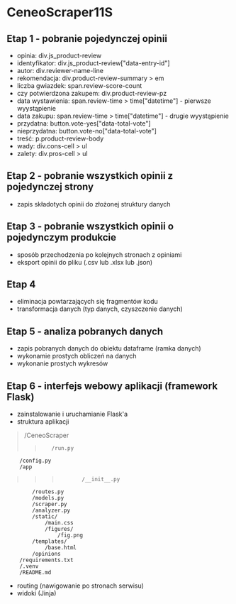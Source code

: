 # CeneoScraper11S
## Etap 1 - pobranie pojedynczej opinii 
- opinia: div.js_product-review
- identyfikator: div.js_product-review["data-entry-id"]
- autor: div.reviewer-name-line
- rekomendacja: div.product-review-summary > em
- liczba gwiazdek: span.review-score-count
- czy potwierdzona zakupem: div.product-review-pz
- data wystawienia: span.review-time > time["datetime"] - pierwsze wyystąpienie
- data zakupu: span.review-time > time["datetime"] - drugie wyystąpienie
- przydatna: button.vote-yes["data-total-vote"]
- nieprzydatna: button.vote-no["data-total-vote"]
- treść: p.product-review-body
- wady: div.cons-cell > ul
- zalety: div.pros-cell > ul
## Etap 2 - pobranie wszystkich opinii z pojedynczej strony
- zapis składotych opinii do złożonej struktury danych
## Etap 3 - pobranie wszystkich opinii o pojedynczym produkcie
- sposób przechodzenia po kolejnych stronach z opiniami
- eksport opinii do pliku (.csv lub .xlsx lub .json) 
## Etap 4
- eliminacja powtarzających się fragmentów kodu
- transformacja danych (typ danych, czyszczenie danych)
## Etap 5 - analiza pobranych danych
- zapis pobranych danych do obiektu dataframe (ramka danych)
- wykonamie prostych obliczeń na danych
- wykonanie prostych wykresów
## Etap 6 - interfejs webowy aplikacji (framework Flask)
- zainstalowanie i uruchamianie Flask'a
- struktura aplikacji
>    /CeneoScraper  
>>        /run.py  
        /config.py  
        /app  
>>>            /__init__.py
            /routes.py  
            /models.py  
            /scraper.py
            /analyzer.py
            /static/  
                /main.css
                /figures/
                    /fig.png
            /templates/  
                /base.html  
            /opinions
        /requirements.txt  
        /.venv
        /README.md
- routing (nawigowanie po stronach serwisu)
- widoki (Jinja)